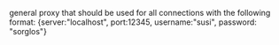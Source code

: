 general proxy that should be used for all connections with the following format:
			{server:"localhost", port:12345, username:"susi", password: "sorglos"}